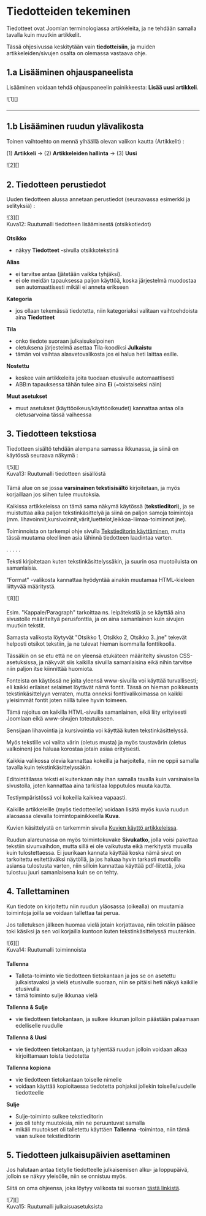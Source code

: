 # Tiedotteiden tekeminen

Tiedotteet ovat Joomlan terminologiassa artikkeleita, ja ne tehdään samalla tavalla kuin muutkin artikkelit.

Tässä ohjesivussa keskitytään vain __tiedotteisiin__, ja muiden artikkeleiden/sivujen osalta on olemassa vastaava ohje.

## 1.a Lisääminen ohjauspaneelista

Lisääminen voidaan tehdä ohjauspaneelin painikkeesta: **Lisää uusi artikkeli**.

<figure class="fig-n" style="margin:0 0 20px 0">
![1][]
</figure>

----

## 1.b Lisääminen ruudun ylävalikosta

Toinen vaihtoehto on mennä ylhäällä olevan valikon kautta (Artikkelit) :

(1) **Artikkeli** -> (2) **Artikkeleiden hallinta** -> (3) **Uusi**

<figure class="fig-n border" style="margin:0 0 30px 0">
![2][]
</figure>


## 2. Tiedotteen perustiedot

Uuden tiedotteen alussa annetaan perustiedot (seuraavassa esimerkki ja selityksiä) :

<figure class="fig-n border" style="margin:0 0 20px 0">
![3][]
<figcaption>Kuva12: Ruutumalli tiedotteen lisäämisestä (otsikkotiedot)</figcaption>
</figure>


__Otsikko__

 * näkyy __Tiedotteet__ -sivulla otsikkotekstinä

__Alias__

 * ei tarvitse antaa (jätetään vaikka tyhjäksi).
 * ei ole meidän tapauksessa paljon käyttöä, koska järjestelmä muodostaa sen automaattisesti mikäli ei anneta erikseen

__Kategoria__

 * jos ollaan tekemässä tiedotetta, niin kategoriaksi valitaan vaihtoehdoista aina __Tiedotteet__

__Tila__

 * onko tiedote suoraan julkaisukelpoinen
 * oletuksena järjestelmä asettaa Tila-koodiksi __Julkaistu__
 * tämän voi vaihtaa alasvetovalikosta jos ei halua heti laittaa esille.

__Nostettu__

 * koskee vain artikkeleita joita tuodaan etusivulle automaattisesti
 * ABB:n tapauksessa tähän tulee aina __Ei__  (=toistaiseksi näin)

__Muut asetukset__

 * muut asetukset (käyttöoikeus/käyttöoikeudet) kannattaa antaa olla oletusarvoina tässä vaiheessa


## 3. Tiedotteen tekstiosa

Tiedotteen sisältö tehdään alempana samassa ikkunassa, ja siinä on käytössä seuraava näkymä :

<figure class="fig-n border" style="margin:0 0 20px 0">
![5][]
<figcaption>Kuva13: Ruutumalli tiedotteen sisällöstä<figcaption>
</figure>

Tämä alue on se jossa __varsinainen tekstisisältö__ kirjoitetaan, ja myös korjaillaan jos siihen tulee muutoksia.

Kaikissa artikkeleissa on tämä sama näkymä käytössä (__tekstieditori__), ja se muistuttaa
aika paljon tekstinkäsittelyä ja siinä on paljon samoja toimintoja
(mm. lihavoinnit,kursivoinnit,värit,luettelot,leikkaa-liimaa-toiminnot jne).

Toiminnoista on tarkempi ohje sivulla [Tekstieditorin käyttäminen][21], mutta tässä muutama
oleellinen asia lähinnä tiedotteen laadintaa varten.

. . . . .

Teksti kirjoitetaan kuten tekstinkäsittelyssäkin, ja suurin osa muotoiluista on samanlaisia.

"Format" -valikosta kannattaa hyödyntää ainakin muutamaa HTML-kieleen liittyvää määritystä.

<figure class="fig-r border" style="margin:0 0 20px 0">
![8][]
</figure>


Esim. "Kappale/Paragraph" tarkoittaa ns. leipätekstiä ja se käyttää aina sivustolle määriteltyä perusfonttia,
ja on aina samanlainen kuin sivujen muutkin tekstit.

Samasta valikosta löytyvät "Otsikko 1, Otsikko 2, Otsikko 3..jne"  tekevät helposti otsikot tekstiin,
ja ne tulevat hieman isommalla fonttikoolla.

Tässäkin on se etu että ne on yleensä etukäteen määritelty sivuston CSS-asetuksissa, ja näkyvät siis kaikilla
sivuilla samanlaisina eikä nihin tarvitse niin paljon itse kiinnittää huomiota.

Fonteista on käytössä ne joita yleensä www-sivuilla voi käyttää turvallisesti;
eli kaikki erilaiset selaimet löytävät nämä fontit. Tässä on hieman poikkeusta tekstinkäsittelyyn verraten,
mutta onneksi fonttivalikoimassa on kaikki yleisimmät fontit joten niillä tulee hyvin toimeen.

Tämä rajoitus on kaikilla HTML-sivuilla samanlainen, eikä liity erityisesti Joomlaan eikä www-sivujen toteutukseen.

Sensijaan lihavointia ja kursivointia voi käyttää kuten tekstinkäsittelyssä.

Myös tekstille voi valita värin (oletus musta) ja myös taustavärin (oletus valkoinen) jos haluaa korostaa
jotain asiaa erityisesti.

Kaikkia valikossa olevia kannattaa kokeilla ja harjoitella, niin ne oppii samalla tavalla kuin tekstinkäsittelyssäkin.

Editointitilassa teksti ei kuitenkaan näy ihan samalla tavalla kuin varsinaisella sivustolla,
joten kannattaa aina tarkistaa lopputulos muuta kautta.

Testiympäristössä voi kokeilla kaikkea vapaasti.

Kaikille artikkeleille (myös tiedotteelle) voidaan lisätä myös kuvia ruudun alaosassa olevalla
toimintopainikkeella __Kuva__.

Kuvien käsittelystä on tarkemmin sivulla [Kuvien käyttö artikkeleissa][22].

Ruudun alareunassa on myös toimintokuvake __Sivukatko__, jolla voisi pakottaa tekstiin sivunvaihdon,
mutta sillä ei ole vaikutusta eikä merkitystä muualla kuin tulostettaessa. Ei juurikaan kannata käyttää koska nämä
sivut on tarkoitettu esitettäväksi näytöllä, ja jos haluaa hyvin tarkasti muotoilla asiansa tulostusta varten,
niin silloin kannattaa käyttää pdf-liitettä, joka tulostuu juuri samanlaisena kuin se on tehty.


## 4. Tallettaminen

Kun tiedote on kirjoitettu niin ruudun yläosassa (oikealla) on muutamia toimintoja joilla se voidaan tallettaa tai perua.

Jos talletuksen jälkeen huomaa vielä jotain korjattavaa, niin tekstiin pääsee toki käsiksi ja
sen voi korjailla kuntoon kuten tekstinkäsittelyssä muutenkin.

<figure class="fig-n border" style="margin:0 0 20px 0">
![6][]
<figcaption>Kuva14: Ruutumalli toiminnoista</figcaption>
</figure>

__Tallenna__

*   Talleta-toiminto vie tiedotteen tietokantaan ja jos se on asetettu julkaistavaksi ja vielä etusivulle suoraan,
    niin se pitäisi heti näkyä kaikille etusivulla
*   tämä toiminto sulje ikkunaa vielä

__Tallenna & Sulje__

*   vie tiedotteen tietokantaan, ja sulkee ikkunan jolloin päästään palaamaan edelliselle ruudulle

__Tallenna & Uusi__

*   vie tiedotteen tietokantaan, ja tyhjentää ruudun jolloin voidaan alkaa kirjoittamaan toista tiedotetta

__Tallenna kopiona__

*   vie tiedotteen tietokantaan toiselle nimelle
*   voidaan käyttää kopioitaessa tiedotetta pohjaksi jollekin toiselle/uudelle tiedotteelle

__Sulje__

*   Sulje-toiminto sulkee tekstieditorin
*   jos oli tehty muutoksia, niin ne peruuntuvat samalla
*   mikäli muutokset oli talletettu käyttäen __Tallenna__ -toimintoa, niin tämä vaan sulkee tekstieditorin



## 5. Tiedotteen julkaisupäivien asettaminen

Jos halutaan antaa tietylle tiedotteelle julkaisemisen alku- ja loppupäivä, jolloin se näkyy yleisölle,
niin se onnistuu myös.

Siitä on oma ohjeensa, joka löytyy valikosta tai suoraan [tästä linkistä][23].

<figure class="fig-n border" style="margin:0 0 20px 0">
![7][]
<figcaption>Kuva15: Ruutumalli julkaisuasetuksista</figcaption>
</figure>



[1]: kuvat/kuva10.png "Ruutumalli toiminnosta"
[2]: kuvat/kuva11.png "Ruutumalli valikoiden kautta"
[3]: kuvat/kuva12.png "Ruutumalli otsikkotiedoista"
[5]: kuvat/kuva13.png "Ruutumalli tiedotteen tekstistä"
[6]: kuvat/kuva14.png "Ruutumalli toiminnoista"
[7]: kuvat/kuva15.png "Ruutumalli julkaisuasetuksista"
[8]: kuvat/kuva65.png "Ruutumalli kappale/otsikko -valinnoista"
[21]: pages/tekstieditorin-kaytto.md
[22]: pages/kuvien-kaytto.md
[23]: pages/julkaisupvm.md



